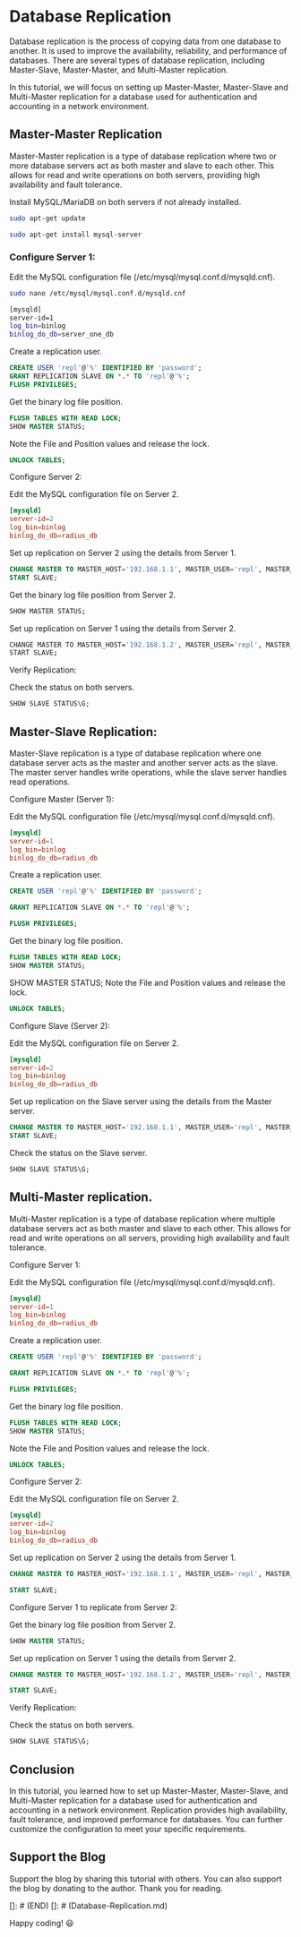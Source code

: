#  Database Replication

Database replication is the process of copying data from one database to another. It is used to improve the availability, reliability, and performance of databases. There are several types of database replication, including Master-Slave, Master-Master, and Multi-Master replication.

In this tutorial, we will focus on setting up Master-Master,  Master-Slave and Multi-Master replication for a database used for authentication and accounting in a network environment.

## Master-Master Replication

Master-Master replication is a type of database replication where two or more database servers act as both master and slave to each other. This allows for read and write operations on both servers, providing high availability and fault tolerance.


Install MySQL/MariaDB on both servers if not already installed.

```bash
sudo apt-get update
```

```bash
sudo apt-get install mysql-server
```

### Configure Server 1:

Edit the MySQL configuration file (/etc/mysql/mysql.conf.d/mysqld.cnf).

```bash
sudo nano /etc/mysql/mysql.conf.d/mysqld.cnf
```

```bash
[mysqld]
server-id=1
log_bin=binlog
binlog_do_db=server_one_db
```

Create a replication user.


```sql
CREATE USER 'repl'@'%' IDENTIFIED BY 'password';
GRANT REPLICATION SLAVE ON *.* TO 'repl'@'%';
FLUSH PRIVILEGES;
```

Get the binary log file position.

```sql
FLUSH TABLES WITH READ LOCK;
SHOW MASTER STATUS;
```

Note the File and Position values and release the lock.


```sql
UNLOCK TABLES;
```


Configure Server 2:

Edit the MySQL configuration file on Server 2.

```cnf
[mysqld]
server-id=2
log_bin=binlog
binlog_do_db=radius_db
```


Set up replication on Server 2 using the details from Server 1.

```sql
CHANGE MASTER TO MASTER_HOST='192.168.1.1', MASTER_USER='repl', MASTER_PASSWORD='password', MASTER_LOG_FILE='binlog.000001', MASTER_LOG_POS=154;
START SLAVE;
```


Get the binary log file position from Server 2.

```bash
SHOW MASTER STATUS;
```

Set up replication on Server 1 using the details from Server 2.

```bash
CHANGE MASTER TO MASTER_HOST='192.168.1.2', MASTER_USER='repl', MASTER_PASSWORD='password', MASTER_LOG_FILE='binlog.000001', MASTER_LOG_POS=154;
START SLAVE;
```

Verify Replication:

Check the status on both servers.

```sql
SHOW SLAVE STATUS\G;
```


## Master-Slave Replication:

Master-Slave replication is a type of database replication where one database server acts as the master and another server acts as the slave. The master server handles write operations, while the slave server handles read operations.


Configure Master (Server 1):

Edit the MySQL configuration file (/etc/mysql/mysql.conf.d/mysqld.cnf).

```cnf
[mysqld]
server-id=1
log_bin=binlog
binlog_do_db=radius_db
```


Create a replication user.

```sql
CREATE USER 'repl'@'%' IDENTIFIED BY 'password';
```

```sql
GRANT REPLICATION SLAVE ON *.* TO 'repl'@'%';
```

```sql
FLUSH PRIVILEGES;
```
Get the binary log file position.

```sql
FLUSH TABLES WITH READ LOCK;
SHOW MASTER STATUS;
```
SHOW MASTER STATUS;
Note the File and Position values and release the lock.

```sql
UNLOCK TABLES;
```


Configure Slave (Server 2):

Edit the MySQL configuration file on Server 2.

```cnf
[mysqld]
server-id=2
log_bin=binlog
binlog_do_db=radius_db
```

Set up replication on the Slave server using the details from the Master server.

```sql
CHANGE MASTER TO MASTER_HOST='192.168.1.1', MASTER_USER='repl', MASTER_PASSWORD='password', MASTER_LOG_FILE='binlog.000001', MASTER_LOG_POS=154;
START SLAVE;
```


Check the status on the Slave server.

```sql
SHOW SLAVE STATUS\G;
```


## Multi-Master replication.

Multi-Master replication is a type of database replication where multiple database servers act as both master and slave to each other. This allows for read and write operations on all servers, providing high availability and fault tolerance.


Configure Server 1:

Edit the MySQL configuration file (/etc/mysql/mysql.conf.d/mysqld.cnf).

```cnf
[mysqld]
server-id=1
log_bin=binlog
binlog_do_db=radius_db
```

Create a replication user.

```sql
CREATE USER 'repl'@'%' IDENTIFIED BY 'password';
```

```sql
GRANT REPLICATION SLAVE ON *.* TO 'repl'@'%';
```

```sql
FLUSH PRIVILEGES;
```

Get the binary log file position.

```sql
FLUSH TABLES WITH READ LOCK;
SHOW MASTER STATUS;
```

Note the File and Position values and release the lock.

```sql
UNLOCK TABLES;
```

Configure Server 2:

Edit the MySQL configuration file on Server 2.

```cnf
[mysqld]
server-id=2
log_bin=binlog
binlog_do_db=radius_db
```

Set up replication on Server 2 using the details from Server 1.

```sql
CHANGE MASTER TO MASTER_HOST='192.168.1.1', MASTER_USER='repl', MASTER_PASSWORD='password', MASTER_LOG_FILE='binlog.000001', MASTER_LOG_POS=154;
```

```sql
START SLAVE;
```

Configure Server 1 to replicate from Server 2:

Get the binary log file position from Server 2.

```sql
SHOW MASTER STATUS;
```

Set up replication on Server 1 using the details from Server 2.

```sql
CHANGE MASTER TO MASTER_HOST='192.168.1.2', MASTER_USER='repl', MASTER_PASSWORD='password', MASTER_LOG_FILE='binlog.000001', MASTER_LOG_POS=154;
```

```sql
START SLAVE;
```

Verify Replication:

Check the status on both servers.

```sql
SHOW SLAVE STATUS\G;
```

## Conclusion

In this tutorial, you learned how to set up Master-Master, Master-Slave, and Multi-Master replication for a database used for authentication and accounting in a network environment. Replication provides high availability, fault tolerance, and improved performance for databases. You can further customize the configuration to meet your specific requirements.

## Support the Blog

Support the blog by sharing this tutorial with others. You can also support the blog by donating to the author. Thank you for reading.

[]: # (END)
[]: # (Database-Replication.md)


Happy coding! :smiley:

